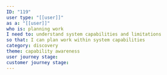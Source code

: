 ```yaml
---
ID: "119"
user type: "[[user]]"
as a: "[[user]]"
who is: planning work
I need to: understand system capabilities and limitations
so that: I can plan work within system capabilities
category: discovery
theme: capability awareness
user journey stage:
customer journey stage:
---
```

